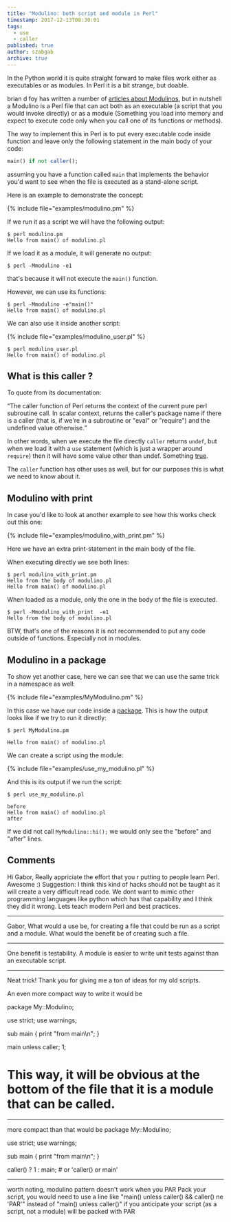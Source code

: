```yaml
---
title: "Modulino: both script and module in Perl"
timestamp: 2017-12-13T08:30:01
tags:
  - use
  - caller
published: true
author: szabgab
archive: true
---
```



In the Python world it is quite straight forward to make files work either as executables or as modules.
In Perl it is a bit strange, but doable.

brian d foy has written a number of [articles about Modulinos](https://www.masteringperl.org/category/chapters/modulinos/),
but in nutshell a Modulino is a Perl file that can act both as an executable (a script that you would invoke directly)
or as a module (Something you load into memory and expect to execute code only when you call one of its functions or
methods).


The way to implement this in Perl is to put every executable code inside function and leave only the following statement in the main body of your code:

```perl
main() if not caller();
```

assuming you have a function called `main` that implements the behavior you'd want to see when the file is
executed as a stand-alone script.

Here is an example to demonstrate the concept:

{% include file="examples/modulino.pm" %}

If we run it as a script we will have the following output:

```
$ perl modulino.pm
Hello from main() of modulino.pl
```

If we load it as a module, it will generate no output:

```
$ perl -Mmodulino -e1
```

that's because it will not execute the `main()` function.

However, we can use its functions:

```
$ perl -Mmodulino -e"main()"
Hello from main() of modulino.pl
```

We can also use it inside another script:

{% include file="examples/modulino_user.pl" %}

```
$ perl modulino_user.pl
Hello from main() of modulino.pl
```

## What is this caller ?

To quote from its documentation:

<q>The caller function of Perl returns the context of the current pure perl subroutine call.
In scalar context, returns the caller's package name if there is a caller 
(that is, if we're in a subroutine or "eval" or "require") and the undefined value otherwise.</q>

In other words, when we execute the file directly `caller` returns `undef`, but when
we load it with a `use` statement (which is just a wrapper around `require`) then
it will have some value other than undef. Something [true](/boolean-values-in-perl).

The `caller` function has other uses as well, but for our purposes this is what we need to know about it.

## Modulino with print

In case you'd like to look at another example to see how this works check out this one:

{% include file="examples/modulino_with_print.pm" %}

Here we have an extra print-statement in the main body of the file.

When executing directly we see both lines:

```
$ perl modulino_with_print.pm
Hello from the body of modulino.pl
Hello from main() of modulino.pl
```

When loaded as a module, only the one in the body of the file is executed.

```
$ perl -Mmodulino_with_print  -e1
Hello from the body of modulino.pl
```

BTW, that's one of the reasons it is not recommended to put any code outside of functions. Especially not in modules.

## Modulino in a package

To show yet another case, here we can see that we can use the same trick in a namespace as well:

{% include file="examples/MyModulino.pm" %}

In this case we have our code inside a [package](/search/package).
This is how the output looks like if we try to run it directly:

```
$ perl MyModulino.pm

Hello from main() of modulino.pl
```

We can create a script using the module:

{% include file="examples/use_my_modulino.pl" %}

And this is its output if we run the script:

```
$ perl use_my_modulino.pl

before
Hello from main() of modulino.pl
after
```

If we did not call `MyModulino::hi();` we would only see the "before" and "after" lines.

## Comments

Hi Gabor,
Really appriciate the effort that you r putting to people learn Perl. Awesome :)
Suggestion:
I think this kind of hacks should not be taught as it will create a very difficult read code. We dont want to mimic other programming languages like python which has that capability and I think they did it wrong. Lets teach modern Perl and best practices.

<hr>
Gabor,
What would a use be, for creating a file that could be run as a script and a module. What would the benefit be of creating such a file.

---
One benefit is testability. A module is easier to write unit tests against than an executable script.

<hr>
Neat trick! Thank you for giving me a ton of ideas for my old scripts.

An even more compact way to write it would be

package My::Modulino;

use strict;
use warnings;

sub main {
print "from main\n";
}

main unless caller;
1;

# This way, it will be obvious at the bottom of the file that it is a module that can be called.

---
more compact than that would be
package My::Modulino;

use strict;
use warnings;

sub main {
print "from main\n";
}

caller() ? 1 : main; # or 'caller() or main'

<hr>

worth noting, modulino pattern doesn't work when you PAR Pack your script, you would need to use a line like "main() unless caller() && caller() ne 'PAR'" instead of "main() unless caller()" if you anticipate your script (as a script, not a module) will be packed with PAR

